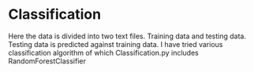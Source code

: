 # Classification
Here the data is divided into two text files. Training data and testing data. 
Testing data is predicted against training data.
I have tried various classification algorithm of which Classification.py includes RandomForestClassifier
